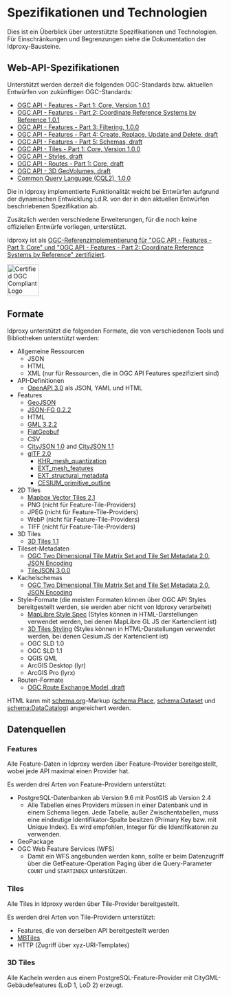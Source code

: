 # Spezifikationen und Technologien

Dies ist ein Überblick über unterstützte Spezifikationen und Technologien. Für Einschränkungen und Begrenzungen siehe die Dokumentation der ldproxy-Bausteine.

## Web-API-Spezifikationen

Unterstützt werden derzeit die folgenden OGC-Standards bzw. aktuellen Entwürfen von zukünftigen OGC-Standards:

* [OGC API - Features - Part 1: Core, Version 1.0.1](https://docs.ogc.org/is/17-069r4/17-069r4.html)
* [OGC API - Features - Part 2: Coordinate Reference Systems by Reference 1.0.1](https://docs.ogc.org/is/18-058r1/18-058r1.html)
* [OGC API - Features - Part 3: Filtering, 1.0.0](https://docs.ogc.org/is/19-079r2/19-079r2.html)
* [OGC API - Features - Part 4: Create, Replace, Update and Delete, draft](https://docs.ogc.org/DRAFTS/20-002r1.html)
* [OGC API - Features - Part 5: Schemas, draft](https://docs.ogc.org/DRAFTS/23-058r1.html)
* [OGC API - Tiles - Part 1: Core, Version 1.0.0](https://docs.ogc.org/is/20-057/20-057.html)
* [OGC API - Styles, draft](https://docs.ogc.org/DRAFTS/20-009.html)
* [OGC API - Routes - Part 1: Core, draft](https://docs.ogc.org/DRAFTS/21-000.html)
* [OGC API - 3D GeoVolumes, draft](https://github.com/opengeospatial/ogcapi-3d-geovolumes)
* [Common Query Language (CQL2), 1.0.0](https://docs.ogc.org/is/21-065r2/21-065r2.html)

Die in ldproxy implementierte Funktionalität weicht bei Entwürfen aufgrund der dynamischen Entwicklung i.d.R. von der in den aktuellen Entwürfen beschriebenen Spezifikation ab.

Zusätzlich werden verschiedene Erweiterungen, für die noch keine offiziellen Entwürfe vorliegen, unterstützt.

ldproxy ist als [OGC-Referenzimplementierung für "OGC API - Features - Part 1: Core" und "OGC API - Features - Part 2: Coordinate Reference Systems by Reference" zertifiziert](http://www.ogc.org/resource/products/details/?pid=1705).

<img src='https://cite.opengeospatial.org/teamengine/site/certification-logo.gif' alt='Certified OGC Compliant Logo' height='74' style='padding:0;margin:0;border:0;'/>

## Formate

ldproxy unterstützt die folgenden Formate, die von verschiedenen Tools und Bibliotheken unterstützt werden:

* Allgemeine Ressourcen
  * JSON
  * HTML
  * XML (nur für Ressourcen, die in OGC API Features spezifiziert sind)
* API-Definitionen
  * [OpenAPI 3.0](http://spec.openapis.org/oas/v3.0.3) als JSON, YAML und HTML
* Features
  * [GeoJSON](https://datatracker.ietf.org/doc/html/rfc7946)
  * [JSON-FG 0.2.2](https://docs.ogc.org/DRAFTS/21-045.html)
  * HTML
  * [GML 3.2.2](https://portal.ogc.org/files/?artifact_id=74183&version=2)
  * [FlatGeobuf](https://flatgeobuf.org/)
  * CSV
  * [CityJSON 1.0](https://www.cityjson.org/specs/1.0.3/) and [CityJSON 1.1](https://www.cityjson.org/specs/1.1.3/)
  * [glTF 2.0](https://registry.khronos.org/glTF/specs/2.0/glTF-2.0.html)
    * [KHR_mesh_quantization](https://github.com/KhronosGroup/glTF/tree/main/extensions/2.0/Khronos/KHR_mesh_quantization)
    * [EXT_mesh_features](https://github.com/CesiumGS/glTF/tree/3d-tiles-next/extensions/2.0/Vendor/EXT_mesh_features)
    * [EXT_structural_metadata](https://github.com/CesiumGS/glTF/tree/3d-tiles-next/extensions/2.0/Vendor/EXT_structural_metadata)
    * [CESIUM_primitive_outline](https://github.com/KhronosGroup/glTF/tree/main/extensions/2.0/Vendor/CESIUM_primitive_outline)
* 2D Tiles
  * [Mapbox Vector Tiles 2.1](https://github.com/mapbox/vector-tile-spec/tree/master/2.1)
  * PNG (nicht für Feature-Tile-Providers)
  * JPEG (nicht für Feature-Tile-Providers)
  * WebP (nicht für Feature-Tile-Providers)
  * TIFF (nicht für Feature-Tile-Providers)
* 3D Tiles
  * [3D Tiles 1.1](https://docs.ogc.org/cs/22-025r4/22-025r4.html)
* Tileset-Metadaten
  * [OGC Two Dimensional Tile Matrix Set and Tile Set Metadata 2.0, JSON Encoding](https://docs.ogc.org/is/17-083r4/17-083r4.html)
  * [TileJSON 3.0.0](https://github.com/mapbox/tilejson-spec/tree/master/3.0.0)
* Kachelschemas
  * [OGC Two Dimensional Tile Matrix Set and Tile Set Metadata 2.0, JSON Encoding](https://docs.ogc.org/is/17-083r4/17-083r4.html)
* Style-Formate (die meisten Formaten können über OGC API Styles bereitgestellt werden, sie werden aber nicht von ldproxy verarbeitet)
  * [MapLibre Style Spec](https://maplibre.org/maplibre-style-spec/) (Styles können in HTML-Darstellungen verwendet werden, bei denen MapLibre GL JS der Kartenclient ist)
  * [3D Tiles Styling](https://docs.ogc.org/cs/22-025r4/22-025r4.html#toc45) (Styles können in HTML-Darstellungen verwendet werden, bei denen CesiumJS der Kartenclient ist)
  * OGC SLD 1.0 
  * OGC SLD 1.1
  * QGIS QML
  * ArcGIS Desktop (lyr)
  * ArcGIS Pro (lyrx)
* Routen-Formate
  * [OGC Route Exchange Model, draft](https://docs.ogc.org/DRAFTS/21-001.html)

HTML kann mit [schema.org](https://schema.org/)-Markup ([schema:Place](https://schema.org/Place), [schema:Dataset](https://schema.org/Dataset) und [schema:DataCatalog](https://schema.org/DataCatalog)) angereichert werden.

## Datenquellen

### Features

Alle Feature-Daten in ldproxy werden über Feature-Provider bereitgestellt, wobei jede API maximal einen Provider hat.

Es werden drei Arten von Feature-Providern unterstützt:

* PostgreSQL-Datenbanken ab Version 9.6 mit PostGIS ab Version 2.4
  * Alle Tabellen eines Providers müssen in einer Datenbank und in einem Schema liegen. Jede Tabelle, außer Zwischentabellen, muss eine eindeutige Identifikator-Spalte besitzen (Primary Key bzw. mit Unique Index). Es wird empfohlen, Integer für die Identifikatoren zu verwenden.
* GeoPackage
* OGC Web Feature Services (WFS)
  * Damit ein WFS angebunden werden kann, sollte er beim Datenzugriff über die GetFeature-Operation Paging über die Query-Parameter `COUNT` und `STARTINDEX` unterstützen.

### Tiles

Alle Tiles in ldproxy werden über Tile-Provider bereitgestellt.

Es werden drei Arten von Tile-Providern unterstützt:

* Features, die von derselben API bereitgestellt werden
* [MBTiles](https://github.com/mapbox/mbtiles-spec/blob/master/1.3/spec.md)
* HTTP (Zugriff über xyz-URI-Templates)

### 3D Tiles

Alle Kacheln werden aus einem PostgreSQL-Feature-Provider mit CityGML-Gebäudefeatures (LoD 1, LoD 2) erzeugt.
